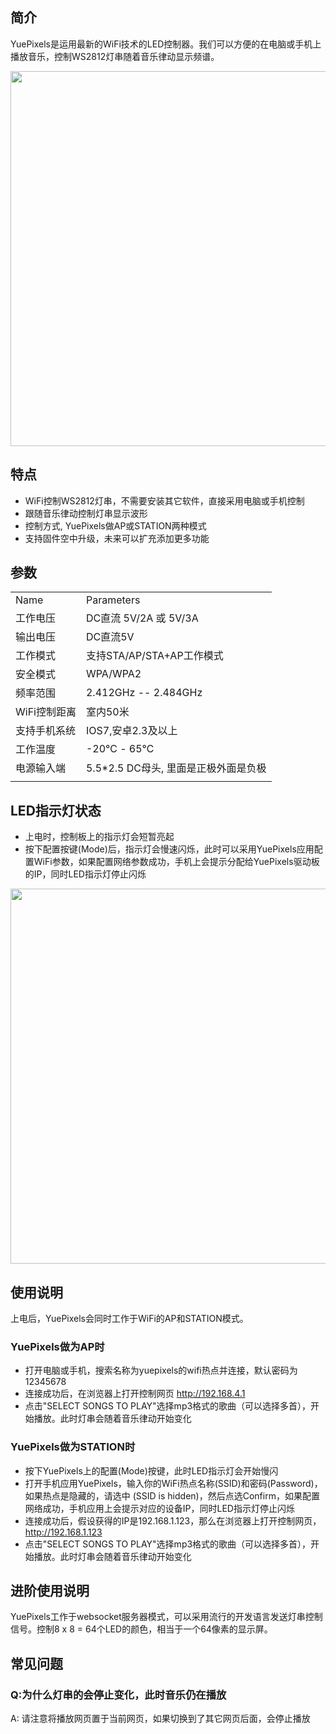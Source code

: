 

## 简介

YuePixels是运用最新的WiFi技术的LED控制器。我们可以方便的在电脑或手机上播放音乐，控制WS2812灯串随着音乐律动显示频谱。

<img src="https://dn-abcdn.qbox.me/wp-content/uploads/2016/06/yuepixels_5.jpg" width="600">

## 特点

  - WiFi控制WS2812灯串，不需要安装其它软件，直接采用电脑或手机控制
  - 跟随音乐律动控制灯串显示波形
  - 控制方式, YuePixels做AP或STATION两种模式
  - 支持固件空中升级，未来可以扩充添加更多功能

## 参数

|          |                           |
| -------- | ------------------------- |
| Name     | Parameters                |
| 工作电压     | DC直流 5V/2A 或 5V/3A        |
| 输出电压     | DC直流5V                    |
| 工作模式     | 支持STA/AP/STA+AP工作模式       |
| 安全模式     | WPA/WPA2                  |
| 频率范围     | 2.412GHz -- 2.484GHz      |
| WiFi控制距离 | 室内50米                     |
| 支持手机系统   | IOS7,安卓2.3及以上             |
| 工作温度     | \-20℃ - 65℃               |
| 电源输入端    | 5.5\*2.5 DC母头, 里面是正极外面是负极 |
|  |

## LED指示灯状态

  - 上电时，控制板上的指示灯会短暂亮起
  - 按下配置按键(Mode)后，指示灯会慢速闪烁，此时可以采用YuePixels应用配置WiFi参数，如果配置网络参数成功，手机上会提示分配给YuePixels驱动板的IP，同时LED指示灯停止闪烁

<img src="https://dn-abcdn.qbox.me/wp-content/uploads/2016/06/yuepixels_6.jpg" width="600">

## 使用说明

上电后，YuePixels会同时工作于WiFi的AP和STATION模式。

### YuePixels做为AP时

  - 打开电脑或手机，搜索名称为yuepixels的wifi热点并连接，默认密码为12345678
  - 连接成功后，在浏览器上打开控制网页 <http://192.168.4.1>
  - 点击"SELECT SONGS TO PLAY"选择mp3格式的歌曲（可以选择多首），开始播放。此时灯串会随着音乐律动开始变化

### YuePixels做为STATION时

  - 按下YuePixels上的配置(Mode)按键，此时LED指示灯会开始慢闪
  - 打开手机应用YuePixels，输入你的WiFi热点名称(SSID)和密码(Password)，如果热点是隐藏的，请选中 (SSID
    is hidden)，然后点选Confirm，如果配置网络成功，手机应用上会提示对应的设备IP，同时LED指示灯停止闪烁
  - 连接成功后，假设获得的IP是192.168.1.123，那么在浏览器上打开控制网页， <http://192.168.1.123>
  - 点击"SELECT SONGS TO PLAY"选择mp3格式的歌曲（可以选择多首），开始播放。此时灯串会随着音乐律动开始变化

## 进阶使用说明

YuePixels工作于websocket服务器模式，可以采用流行的开发语言发送灯串控制信号。控制8 x 8 =
64个LED的颜色，相当于一个64像素的显示屏。

## 常见问题

### Q:为什么灯串的会停止变化，此时音乐仍在播放

A: 请注意将播放网页置于当前网页，如果切换到了其它网页后面，会停止播放